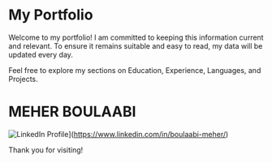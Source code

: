 # My Portfolio

Welcome to my portfolio! I am committed to keeping this information current and relevant. To ensure it remains suitable and easy to read, my data will be updated every day. 

Feel free to explore my sections on Education, Experience, Languages, and Projects.

# MEHER BOULAABI

![LinkedIn Profile](https://img.shields.io/badge/LinkedIn-Connect-blue?style=flat-square&logo=Linkedin&logoColor=white)](https://www.linkedin.com/in/boulaabi-meher/)


Thank you for visiting!
